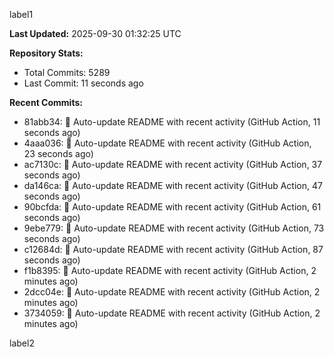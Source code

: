 
label1 
<!-- ACTIVITY_START -->
**Last Updated:** 2025-09-30 01:32:25 UTC

**Repository Stats:**
- Total Commits: 5289
- Last Commit: 11 seconds ago

**Recent Commits:**
- 81abb34: 🤖 Auto-update README with recent activity (GitHub Action, 11 seconds ago)
- 4aaa036: 🤖 Auto-update README with recent activity (GitHub Action, 23 seconds ago)
- ac7130c: 🤖 Auto-update README with recent activity (GitHub Action, 37 seconds ago)
- da146ca: 🤖 Auto-update README with recent activity (GitHub Action, 47 seconds ago)
- 90bcfda: 🤖 Auto-update README with recent activity (GitHub Action, 61 seconds ago)
- 9ebe779: 🤖 Auto-update README with recent activity (GitHub Action, 73 seconds ago)
- c12684d: 🤖 Auto-update README with recent activity (GitHub Action, 87 seconds ago)
- f1b8395: 🤖 Auto-update README with recent activity (GitHub Action, 2 minutes ago)
- 2dcc04e: 🤖 Auto-update README with recent activity (GitHub Action, 2 minutes ago)
- 3734059: 🤖 Auto-update README with recent activity (GitHub Action, 2 minutes ago)
<!-- ACTIVITY_END -->

label2
